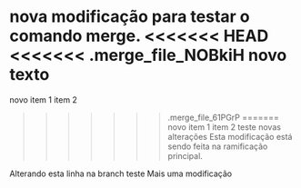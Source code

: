 nova modificação para testar o comando merge.
<<<<<<< HEAD
<<<<<<< .merge_file_NOBkiH
novo texto 
=======
novo item 1
item 2
>>>>>>> .merge_file_61PGrP
=======
novo item 1
item 2
>>>>>>> teste
novas alterações
Esta modificação está sendo feita na ramificação principal.

Alterando esta linha na branch teste
Mais uma modificação
